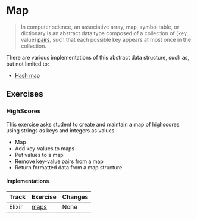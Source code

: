 # Map

> In computer science, an associative array, map, symbol table, or dictionary is an abstract data type composed of a collection of (key, value) [pairs][type-pair], such that each possible key appears at most once in the collection.

There are various implementations of this abstract data structure, such as, but not limited to:

- [Hash map][type-hash-map]

## Exercises

### HighScores

This exercise asks student to create and maintain a map of highscores using strings as keys and integers as values

- Map
- Add key-values to maps
- Put values to a map
- Remove key-value pairs from a map
- Return formatted data from a map structure

#### Implementations

| Track  | Exercise                      | Changes |
| ------ | ----------------------------- | ------- |
| Elixir | [maps][implementation-elixir] | None    |

[type-hash-map]: ./hash_map.md
[type-pair]: ./pair.md
[implementation-elixir]: ../../languages/elixir/exercises/concept/booleans/.docs/introduction.md

